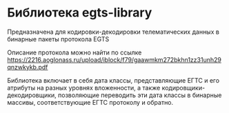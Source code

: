 # Библиотека egts-library

Предназначена для кодировки-декодировки телематических данных в бинарные пакеты протокола EGTS

Описание протокола можно найти по ссылке https://2216.aoglonass.ru/upload/iblock/f79/gaawmkm272bkhn1zz31unh29qnzwkykb.pdf

Библиотека включает в себя дата классы, представляющие ЕГТС и его атрибуты на разных уровнях вложенности,
а также кодировщики-декодировщики, позволяющие переводить эти дата классы в бинарные массивы,
соответствующие ЕГТС протоколу и обратно.
